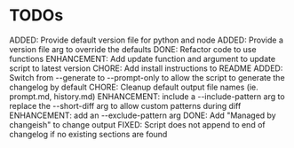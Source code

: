 # TODOs

ADDED: Provide default version file for python and node
ADDED: Provide a version file arg to override the defaults
DONE: Refactor code to use functions
ENHANCEMENT: Add update function and argument to update script to latest version
CHORE: Add install instructions to README
ADDED: Switch from --generate to --prompt-only to allow the script to generate the changelog by default
CHORE: Cleanup default output file names (ie. prompt.md, history.md)
ENHANCEMENT: include a --include-pattern arg to replace the --short-diff arg to allow custom patterns during diff
ENHANCEMENT: add an --exclude-pattern arg
DONE: Add "Managed by changeish" to change output
FIXED: Script does not append to end of changelog if no existing sections are found
